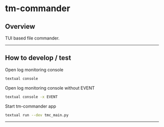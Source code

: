 # tm-commander

## Overview

TUI based file commander.

---

## How to develop / test

Open log monitoring console
``` bash
textual console
```

Open log monitoring console without EVENT
``` bash
textual console -x EVENT
```

Start tm-commander app 

``` bash
textual run --dev tmc_main.py
```

---